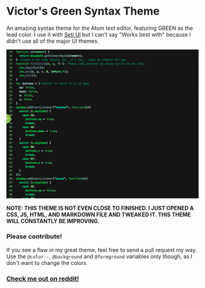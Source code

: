 # Victor's Green Syntax Theme

An amazing syntax theme for the Atom text editor, featuring GREEN as the lead color. I use it with [Seti UI](https://atom.io/themes/seti-ui) but I can't say "Works best with" because I didn't use all of the major UI themes.

![A screenshot of this amazing theme](screenshot.png)

**NOTE: THIS THEME IS NOT EVEN CLOSE TO FINISHED. I JUST OPENED A CSS, JS, HTML, AND MARKDOWN FILE AND TWEAKED IT. THIS THEME WILL CONSTANTLY BE IMPROVING.**

### Please contribute!

If you see a flaw in my great theme, feel free to send a pull request my way. Use the `@color--`, `@background` and `@foreground` variables only though, as I don't want to change the colors

### [Check me out on reddit!](https://reddit.com/u/-victorisawesome-/)
